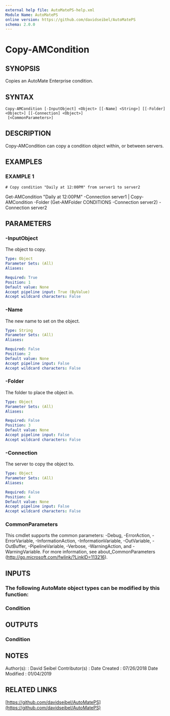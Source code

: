 ```yaml
---
external help file: AutoMatePS-help.xml
Module Name: AutoMatePS
online version: https://github.com/davidseibel/AutoMatePS
schema: 2.0.0
---
```


# Copy-AMCondition

## SYNOPSIS
Copies an AutoMate Enterprise condition.

## SYNTAX

```
Copy-AMCondition [-InputObject] <Object> [[-Name] <String>] [[-Folder] <Object>] [[-Connection] <Object>]
 [<CommonParameters>]
```

## DESCRIPTION
Copy-AMCondition can copy a condition object within, or between servers.

## EXAMPLES

### EXAMPLE 1
```
# Copy condition "Daily at 12:00PM" from server1 to server2
```

Get-AMCondition "Daily at 12:00PM" -Connection server1 | Copy-AMCondition -Folder (Get-AMFolder CONDITIONS -Connection server2) -Connection server2

## PARAMETERS

### -InputObject
The object to copy.

```yaml
Type: Object
Parameter Sets: (All)
Aliases:

Required: True
Position: 1
Default value: None
Accept pipeline input: True (ByValue)
Accept wildcard characters: False
```

### -Name
The new name to set on the object.

```yaml
Type: String
Parameter Sets: (All)
Aliases:

Required: False
Position: 2
Default value: None
Accept pipeline input: False
Accept wildcard characters: False
```

### -Folder
The folder to place the object in.

```yaml
Type: Object
Parameter Sets: (All)
Aliases:

Required: False
Position: 3
Default value: None
Accept pipeline input: False
Accept wildcard characters: False
```

### -Connection
The server to copy the object to.

```yaml
Type: Object
Parameter Sets: (All)
Aliases:

Required: False
Position: 4
Default value: None
Accept pipeline input: False
Accept wildcard characters: False
```

### CommonParameters
This cmdlet supports the common parameters: -Debug, -ErrorAction, -ErrorVariable, -InformationAction, -InformationVariable, -OutVariable, -OutBuffer, -PipelineVariable, -Verbose, -WarningAction, and -WarningVariable.
For more information, see about_CommonParameters (http://go.microsoft.com/fwlink/?LinkID=113216).

## INPUTS

### The following AutoMate object types can be modified by this function:
### Condition
## OUTPUTS

### Condition
## NOTES
Author(s):     : David Seibel
Contributor(s) :
Date Created   : 07/26/2018
Date Modified  : 01/04/2019

## RELATED LINKS

[https://github.com/davidseibel/AutoMatePS](https://github.com/davidseibel/AutoMatePS)

